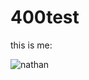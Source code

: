 # 400test

this is me:

![nathan](https://scontent-a-ord.xx.fbcdn.net/hphotos-xpa1/t31.0-8/1911003_10151941265591437_1671229576_o.jpg)
